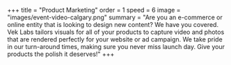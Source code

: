 +++
title = "Product Marketing"
order = 1
speed = 6
image = "images/event-video-calgary.png"
summary = "Are you an e-commerce or online entity that is looking to design new content? We have you covered. Vek Labs tailors visuals for all of your products to capture video and photos that are rendered perfectly for your website or ad campaign. We take pride in our turn-around times, making sure you never miss launch day. Give your products the polish it deserves!"
+++
